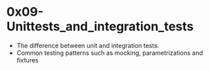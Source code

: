 # 0x09-Unittests_and_integration_tests

- The difference between unit and integration tests.
- Common testing patterns such as mocking, parametrizations and fixtures

